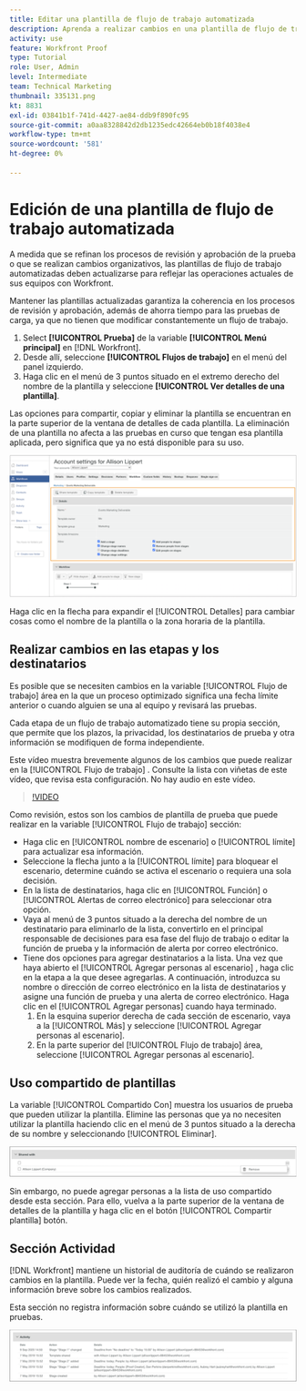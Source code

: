 ```yaml
---
title: Editar una plantilla de flujo de trabajo automatizada
description: Aprenda a realizar cambios en una plantilla de flujo de trabajo de pruebas automatizadas existente en [!DNL  Workfront].
activity: use
feature: Workfront Proof
type: Tutorial
role: User, Admin
level: Intermediate
team: Technical Marketing
thumbnail: 335131.png
kt: 8831
exl-id: 03841b1f-741d-4427-ae84-ddb9f890fc95
source-git-commit: a0aa8328842d2db1235edc42664eb0b18f4038e4
workflow-type: tm+mt
source-wordcount: '581'
ht-degree: 0%

---
```


# Edición de una plantilla de flujo de trabajo automatizada

A medida que se refinan los procesos de revisión y aprobación de la prueba o que se realizan cambios organizativos, las plantillas de flujo de trabajo automatizadas deben actualizarse para reflejar las operaciones actuales de sus equipos con Workfront.

Mantener las plantillas actualizadas garantiza la coherencia en los procesos de revisión y aprobación, además de ahorra tiempo para las pruebas de carga, ya que no tienen que modificar constantemente un flujo de trabajo.

1. Select **[!UICONTROL Prueba]** de la variable **[!UICONTROL Menú principal]** en [!DNL Workfront].
1. Desde allí, seleccione **[!UICONTROL Flujos de trabajo]** en el menú del panel izquierdo.
1. Haga clic en el menú de 3 puntos situado en el extremo derecho del nombre de la plantilla y seleccione **[!UICONTROL Ver detalles de una plantilla]**.

Las opciones para compartir, copiar y eliminar la plantilla se encuentran en la parte superior de la ventana de detalles de cada plantilla. La eliminación de una plantilla no afecta a las pruebas en curso que tengan esa plantilla aplicada, pero significa que ya no está disponible para su uso.

![Ventana de detalles de plantilla](assets/proof-system-setup-edit-templates-details-area.png)

<!--
Lean More URLs
-->

Haga clic en la flecha para expandir el [!UICONTROL Detalles] para cambiar cosas como el nombre de la plantilla o la zona horaria de la plantilla.

## Realizar cambios en las etapas y los destinatarios

Es posible que se necesiten cambios en la variable [!UICONTROL Flujo de trabajo] área en la que un proceso optimizado significa una fecha límite anterior o cuando alguien se una al equipo y revisará las pruebas.

Cada etapa de un flujo de trabajo automatizado tiene su propia sección, que permite que los plazos, la privacidad, los destinatarios de prueba y otra información se modifiquen de forma independiente.

Este vídeo muestra brevemente algunos de los cambios que puede realizar en la [!UICONTROL Flujo de trabajo] . Consulte la lista con viñetas de este vídeo, que revisa esta configuración. No hay audio en este vídeo.

>[!VIDEO](https://video.tv.adobe.com/v/335131/?quality=12)

Como revisión, estos son los cambios de plantilla de prueba que puede realizar en la variable [!UICONTROL Flujo de trabajo] sección:

* Haga clic en [!UICONTROL nombre de escenario] o [!UICONTROL límite] para actualizar esa información.
* Seleccione la flecha junto a la [!UICONTROL límite] para bloquear el escenario, determine cuándo se activa el escenario o requiera una sola decisión.
* En la lista de destinatarios, haga clic en [!UICONTROL Función] o [!UICONTROL Alertas de correo electrónico] para seleccionar otra opción.
* Vaya al menú de 3 puntos situado a la derecha del nombre de un destinatario para eliminarlo de la lista, convertirlo en el principal responsable de decisiones para esa fase del flujo de trabajo o editar la función de prueba y la información de alerta por correo electrónico.
* Tiene dos opciones para agregar destinatarios a la lista. Una vez que haya abierto el [!UICONTROL Agregar personas al escenario] , haga clic en la etapa a la que desee agregarlas. A continuación, introduzca su nombre o dirección de correo electrónico en la lista de destinatarios y asigne una función de prueba y una alerta de correo electrónico. Haga clic en el [!UICONTROL Agregar personas] cuando haya terminado.
   1. En la esquina superior derecha de cada sección de escenario, vaya a la [!UICONTROL Más] y seleccione [!UICONTROL Agregar personas al escenario].
   1. En la parte superior del [!UICONTROL Flujo de trabajo] área, seleccione [!UICONTROL Agregar personas al escenario].

## Uso compartido de plantillas

La variable [!UICONTROL Compartido Con] muestra los usuarios de prueba que pueden utilizar la plantilla. Elimine las personas que ya no necesiten utilizar la plantilla haciendo clic en el menú de 3 puntos situado a la derecha de su nombre y seleccionando [!UICONTROL Eliminar].

![[!UICONTROL Compartido Con] list](assets/proof-system-setups-edit-template-shared-with.png)

Sin embargo, no puede agregar personas a la lista de uso compartido desde esta sección. Para ello, vuelva a la parte superior de la ventana de detalles de la plantilla y haga clic en el botón [!UICONTROL Compartir plantilla] botón.

## Sección Actividad

[!DNL Workfront] mantiene un historial de auditoría de cuándo se realizaron cambios en la plantilla. Puede ver la fecha, quién realizó el cambio y alguna información breve sobre los cambios realizados.

Esta sección no registra información sobre cuándo se utilizó la plantilla en pruebas.

![Lista de actividades de prueba](assets/proof-system-setups-edit-template-activity.png)
